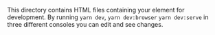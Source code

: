 This directory contains HTML files containing your element for development. By running `yarn dev`, `yarn dev:browser` `yarn dev:serve` in three different consoles you can edit and see changes.


